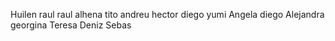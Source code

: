 
Huilen
raul
raul alhena
tito
andreu
hector
diego
yumi
Angela
diego
Alejandra
georgina
Teresa
Deniz
Sebas
